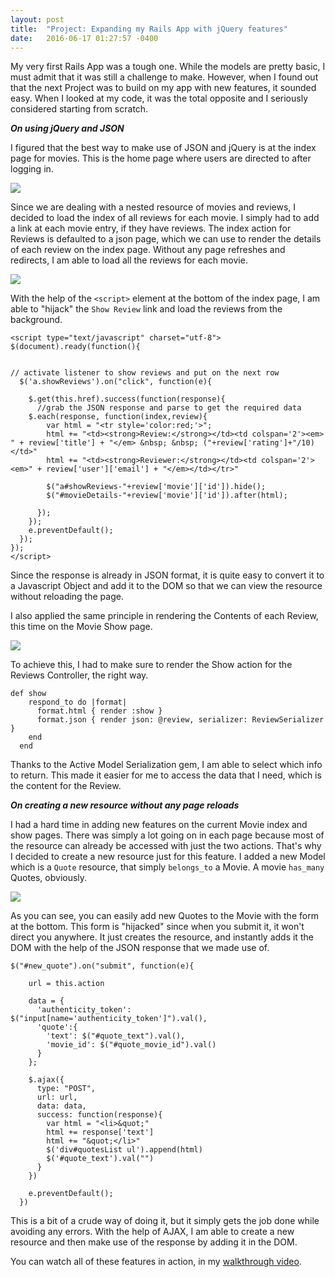 ```yaml
---
layout: post
title:  "Project: Expanding my Rails App with jQuery features"
date:   2016-06-17 01:27:57 -0400
---
```



My very first Rails App was a tough one. While the models are pretty basic, I must admit that it was still a challenge to make. However, when I found out that the next Project was to build on my app with new features, it sounded easy. When I looked at my code, it was the total opposite and I seriously considered starting from scratch. 

***On using jQuery and JSON***

I figured that the best way to make use of JSON and jQuery is at the index page for movies. This is the home page where users are directed to after logging in.  

![](http://i.imgur.com/IgpxRIA.png)

Since we are dealing with a nested resource of movies and reviews, I decided to load the index of all reviews for each movie. I simply had to add a link at each movie entry, if they have reviews. The index action for Reviews is defaulted to a json page, which we can use to render the details of each review on the index page. Without any page refreshes and redirects, I am able to load all the reviews for each movie.

![](http://i.imgur.com/zEtOc8H.png)

With the help of the `<script>` element at the bottom of the index page, I am able to "hijack" the `Show Review` link and load the reviews from the background.

```
<script type="text/javascript" charset="utf-8">
$(document).ready(function(){


// activate listener to show reviews and put on the next row
  $('a.showReviews').on("click", function(e){

    $.get(this.href).success(function(response){
      //grab the JSON response and parse to get the required data
    $.each(response, function(index,review){
        var html = "<tr style='color:red;'>";
        html += "<td><strong>Review:</strong></td><td colspan='2'><em> " + review['title'] + "</em> &nbsp; &nbsp; ("+review['rating']+"/10)</td>"
        html += "<td><strong>Reviewer:</strong></td><td colspan='2'><em>" + review['user']['email'] + "</em></td></tr>"

        $("a#showReviews-"+review['movie']['id']).hide();
        $("#movieDetails-"+review['movie']['id']).after(html);

      });
    });
    e.preventDefault();
  });
});
</script>
```
Since the response is already in JSON format, it is quite easy to convert it to a Javascript Object and add it to the DOM so that we can view the resource without reloading the page. 

I also applied the same principle in rendering the Contents of each Review, this time on the Movie Show page. 

![](http://i.imgur.com/4Fq3m8Q.png)

To achieve this, I had to make sure to render the Show action for the Reviews Controller, the right way. 

```
def show
    respond_to do |format|
      format.html { render :show }
      format.json { render json: @review, serializer: ReviewSerializer }
    end
  end
```

Thanks to the Active Model Serialization gem, I am able to select which info to return. This made it easier for me to access the data that I need, which is the content for the Review. 


***On creating a new resource without any page reloads***

I had a hard time in adding new features on the current Movie index and show pages. There was simply a lot going on in each page because most of the resource can already be accessed with just the two actions. That's why I decided to create a new resource just for this feature. I added a new Model which is a `Quote` resource, that simply `belongs_to` a Movie. A movie `has_many` Quotes, obviously. 

![](http://i.imgur.com/V4GSYJh.png)

As you can see, you can easily add new Quotes to the Movie with the form at the bottom. This form is "hijacked" since when you submit it, it won't direct you anywhere. It just creates the resource, and instantly adds it the DOM with the help of the JSON response that we made use of.

```
$("#new_quote").on("submit", function(e){

    url = this.action

    data = {
      'authenticity_token': $("input[name='authenticity_token']").val(),
      'quote':{
        'text': $("#quote_text").val(),
        'movie_id': $("#quote_movie_id").val()
      }
    };

    $.ajax({
      type: "POST",
      url: url,
      data: data,
      success: function(response){
        var html = "<li>&quot;"
        html += response['text']
        html += "&quot;</li>"
        $('div#quotesList ul').append(html)
        $('#quote_text').val("")
      }
    })

    e.preventDefault();
  })
```

This is a bit of a crude way of doing it, but it simply gets the job done while avoiding any errors. With the help of AJAX, I am able to create a new resource and then make use of the response by adding it in the DOM. 

You can watch all of these features in action, in my [walkthrough video](https://www.youtube.com/watch?v=HGE-u5xnTbQ). 



